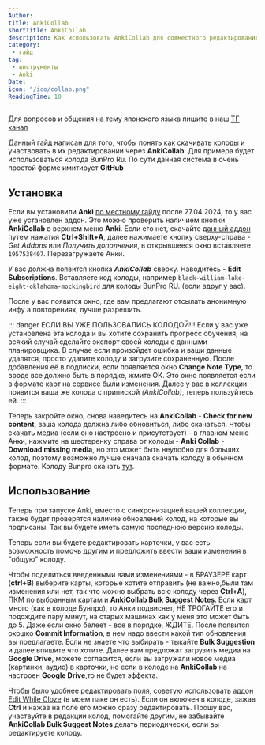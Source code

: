 ```yaml
---
Author:
title: AnkiCollab
shortTitle: AnkiCollab
description: Как использовать AnkiCollab для совместного редактирования колод
category: 
 - гайд
tag:
 - инструменты
 - Anki
Date: 
icon: "/ico/collab.png"
ReadingTime: 10
---
```

Для вопросов и общения на тему японского языка пишите в наш [ТГ канал](https://t.me/neongooru)

Данный гайд написан для того, чтобы понять как скачивать колоды и участвовать в их редактировании через **AnkiCollab**. Для примера будет использоваться колода BunPro Ru. По сути данная система в очень простой форме имитирует **GitHub**

## Установка

Если вы установили **Anki** [по местному гайду](software/anki) после 27.04.2024, то у вас уже установлен аддон. Это можно проверить наличием кнопки **AnkiCollab** в верхнем меню **Anki**. Если его нет, скачайте [данный аддон](https://ankiweb.net/shared/info/1957538407) путем  нажатия **Ctrl+Shift+A**, далее нажимаете кнопку сверху-справа - *Get Addons* или *Получить дополнения*, в открывшееся окно вставляете `1957538407`. Перезагружаете Анки.

У вас должна появится кнопка ***AnkiCollab*** сверху. Наводитесь - **Edit Subscriptions**. Вставляете код колоды, например `black-william-lake-eight-oklahoma-mockingbird` для колоды BunPro RU. (если вдруг у вас).  

После у вас появится окно, где вам предлагают отсылать анонимную инфу а повторениях, лучше разрешить.

::: danger ЕСЛИ ВЫ УЖЕ ПОЛЬЗОВАЛИСЬ КОЛОДОЙ!!!
Если у вас уже установлена эта колода и вы хотите сохранить прогресс обучения, на всякий случай сделайте экспорт своей колоды с данными планировщика. В случае если произойдет ошибка и ваши данные удалятся, просто удалите колоду и загрузите сохраненную.
После добавления её в подписки, если появляется окно **Change Note Type**, то вроде все должно быть в порядке, жмите ОК. Это окно появляется если в формате карт на сервисе были изменения.
Далее у вас в коллекции появится ваша же колода с припиской *(AnkiCollab)*, теперь пользуйтесь ей.
:::

Теперь закройте окно, снова наведитесь на **AnkiCollab** - **Check for new content**, ваша колода должна либо обновиться, либо скачаться. Чтобы скачать медиа (если оно настроено и присутствует) - в главном меню Анки, нажмите на шестеренку справа от колоды - **Anki Collab** - **Download missing media**, но это может быть неудобно для больших колод, поэтому возможно лучше сначала скачать колоду в обычном формате. Колоду Bunpro скачать [тут](https://drive.google.com/file/d/1zVYUuRruawPiM9RL__ov2TssRft1VUd8/view?usp=drive_link).

## Использование

Теперь при запуске Anki, вместо с синхронизацией вашей коллекции, также будет проверятся наличие обновлений колод, на которые вы подписаны. Так вы будете иметь самую последнюю версию колоды.

Теперь если вы будете редактировать карточки, у вас есть возможность помочь другим и предложить ввести ваши изменения в "общую" колоду.

Чтобы поделиться введенными вами изменениями - в БРАУЗЕРЕ карт (**ctrl+B**) выберите карты, которые хотите отправить (не важно,были там изменения или нет, так что можно выбрать всю колоду через **Ctrl+A**), ПКМ по выбранным картам и **AnkiCollab Bulk Suggest Notes**. Если карт много (как в колоде Бунпро), то Анки подвиснет, НЕ ТРОГАЙТЕ его и подождите пару минут, на старых машинах как у меня это может быть до 5. Даже если окно белеет - все в порядке, ЖДИТЕ. После появится окошко **Commit Information**, в нем надо ввести какой тип обновления вы предлагаете. Если не знаете что выбирать - тыкайте **Bulk Suggestion** и далее впишите что хотите. Далее вам предложат загрузить медиа на **Google Drive**, можете согласится, если вы загружали новое медиа (картинки, аудио) в карточки, но если в колоде на **AnkiCollab** на настроен **Google Drive**,то не будет эффекта.

Чтобы было удобнее редактировать поля, советую использовать аддон [Edit While Cloze](https://ankiweb.net/shared/info/385888438) (в моем паке он есть). Если он включен в колоде, зажав **Ctrl** и нажав на поле его можно сразу редактировать. Прошу вас, участвуйте в редакции колод, помогайте другим, не забывайте **AnkiCollab Bulk Suggest Notes** делать периодически, если вы редактируете колоду.